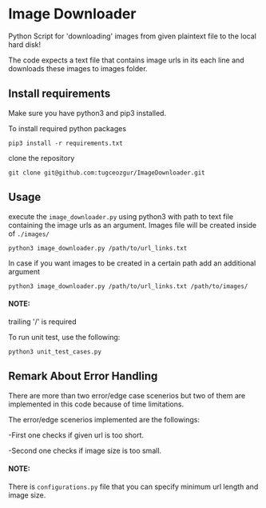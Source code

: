 Image Downloader
============

Python Script for 'downloading' images from given plaintext file to the local hard disk!

The code expects a text file that contains image urls in its each line and downloads these images to images folder. 

Install requirements
-----
Make sure you have python3 and pip3 installed.

To install required python packages 
```
pip3 install -r requirements.txt
```
clone the repository 
```
git clone git@github.com:tugceozgur/ImageDownloader.git
```
Usage
-----
execute the ``image_downloader.py`` using python3 with path to text file containing the image urls as an argument. Images file will be created inside of ``./images/``

```
python3 image_downloader.py /path/to/url_links.txt
```
In case if you want images to be created in a certain path add an additional argument

```
python3 image_downloader.py /path/to/url_links.txt /path/to/images/
```
#### NOTE:
trailing '/' is required

To run unit test, use the following:

```
python3 unit_test_cases.py
```
Remark About Error Handling 
-----
There are more than two error/edge case scenerios but two of them are implemented in this code because of time limitations.

The error/edge scenerios implemented are the followings:

-First one checks if given url is too short.

-Second one checks if image size is too small.
#### NOTE:
There is ``configurations.py`` file that you can specify minimum url length and image size.
